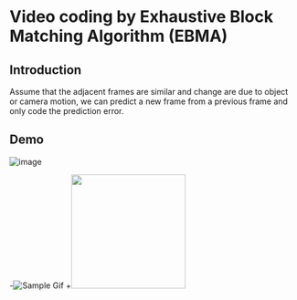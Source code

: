 # Video coding by Exhaustive Block Matching Algorithm (EBMA)
## Introduction
Assume that the adjacent frames are similar and change are due to object or camera motion, we can predict a new frame from a previous frame and only code the prediction error.

## Demo
![image](https://github.com/Lilyo/EBMA/tree/master/fig/ebma.gif)

-![Sample Gif](https://github.com/Lilyo/EBMA/tree/master/fig/ebma.gif)
+<img src="/art/sample.gif?raw=true" width="200px">